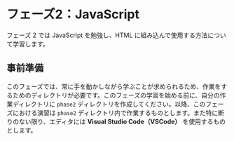 # フェーズ2：JavaScript
フェーズ 2 では JavaScript を勉強し、HTML に組み込んで使用する方法について学習します。

## 事前準備
このフェーズでは、常に手を動かしながら学ぶことが求められるため、作業をするためのディレクトリが必要です。このフェーズの学習を始める前に、自分の作業ディレクトリに `phase2` ディレクトリを作成してください。以降、このフェーズにおける演習は `phase2` ディレクトリ内で作業するものとします。また特に断りのない限り、エディタには **Visual Studio Code（VSCode）** を使用するものとします。
